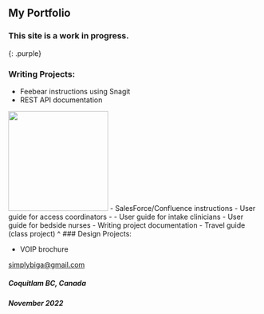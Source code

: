 ## My Portfolio

### This site is a work in progress.
{: .purple}

### Writing Projects:

- Feebear instructions using Snagit
- REST API documentation
<img src="/Epay-Rosales/emily_tw/Flask API.png" width="200" height="200">
- SalesForce/Confluence instructions
- User guide for access coordinators
- - User guide for intake clinicians
- User guide for bedside nurses
- Writing project documentation
- Travel guide (class project)
^
### Design Projects:

- VOIP brochure


[simplybiga@gmail.com](mailto:simplybiga@gmail.com)

##### Coquitlam BC, Canada
##### November 2022

<style>
  .purple {
    color:inherit;
  }
  .purple:hover {
    color:rgb(107,79,187);
  }
</style>
